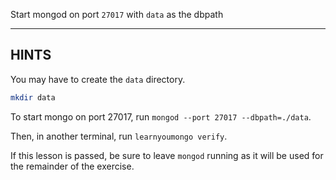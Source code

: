 Start mongod on port `27017` with `data` as the dbpath

-----------------------------------------------------------
## HINTS

You may have to create the `data` directory.

```bash
mkdir data
```

To start mongo on port 27017, run `mongod --port 27017 --dbpath=./data`.

Then, in another terminal, run `learnyoumongo verify`.

If this lesson is passed, be sure to leave `mongod` running as it will
be used for the remainder of the exercise.
